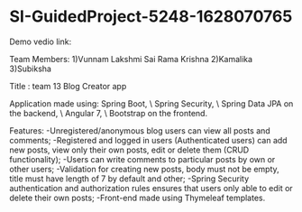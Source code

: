 # SI-GuidedProject-5248-1628070765
Demo vedio link:


Team Members:
1)Vunnam Lakshmi Sai Rama Krishna
2)Kamalika
3)Subiksha

Title : team 13 
Blog Creator app 

Application made using:
Spring Boot, \ Spring Security, \ Spring Data JPA on the backend, \ Angular 7, \ Bootstrap on the frontend.

Features: -Unregistered/anonymous blog users can view all posts and comments;
-Registered and logged in users (Authenticated users) can add new posts, view only their own posts, edit or delete them (CRUD functionality);
-Users can write comments to particular posts by own or other users;
-Validation for creating new posts, body must not be empty, title must have length of 7 by default and other;
-Spring Security authentication and authorization rules ensures that users only able to edit or delete their own posts;
-Front-end made using Thymeleaf templates.
